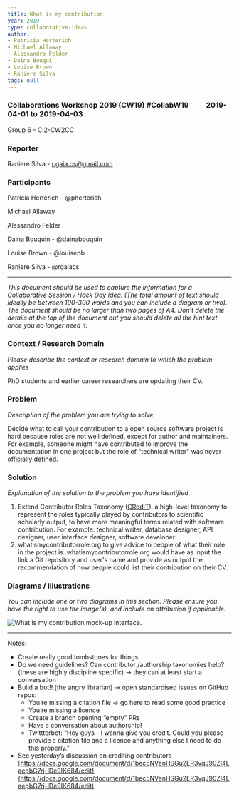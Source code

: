```yaml
---
title: What is my contribution
year: 2019
type: collaborative-ideas
author:
- Patricia Herterich
- Michael Allaway
- Alessandro Felder
- Daina Bouqui
- Louise Brown
- Raniere Silva
tags: null
---
```

### Collaborations Workshop 2019 (CW19) #CollabW19          2019-04-01 to 2019-04-03

Group 6 - CI2-CW2CC


### **Reporter**

Raniere Silva - r.gaia.cs@gmail.com


### **Participants**

Patricia Herterich - @pherterich

Michael Allaway

Alessandro Felder

Daina Bouquin - @dainabouquin

Louise Brown - @louisepb

Raniere Silva - @rgaiacs



---


_This document should be used to capture the information for a Collaborative Session / Hack Day Idea. (The total amount of text should ideally be between 100-300 words and you can include a diagram or two). The document should be no larger than two pages of A4. Don’t delete the details at the top of the document but you should delete all the hint text once you no longer need it._


### **Context / Research Domain**

_Please describe the context or research domain to which the problem applies_

PhD students and earlier career researchers are updating their CV.


### **Problem**

_Description of the problem you are trying to solve_

Decide what to call your contribution to a open source software project is hard because roles are not well defined, except for author and maintainers. For example, someone might have contributed to improve the documentation in one project but the role of "technical writer" was never officially defined.


### **Solution**

_Explanation of the solution to the problem you have identified_



1. Extend Contributor Roles Taxonomy ([CRediT](https://www.casrai.org/credit.html)), a high-level taxonomy to represent the roles typically played by contributors to scientific scholarly output, to have more meaningful terms related with software contribution. For example: technical writer, database designer, API designer, user interface designer, software developer.
2. whatismycontributorrole.org to give advice to people of what their role in the project is. whatismycontributorrole.org would have as input the link a Git repository and user's name and provide as output the recommendation of how people could list their contribution on their CV.


### **Diagrams / Illustrations**

_You can include one or two diagrams in this section. Please ensure you have the right to use the image(s), and include an attribution if applicable._


![What is my contribution mock-up interface.](images/cw19-my-contribution.jpg)




---


Notes:



*   Create really good tombstones for things
*   Do we need guidelines? Can contributor /authorship taxonomies help? (these are highly discipline specific) -> they can at least start a conversation
*   Build a bot!! (the angry librarian) -> open standardised issues on GitHub repos:
    *   You’re missing a citation file -> go here to read some good practice
    *   You’re missing a licence
    *   Create a branch opening “empty” PRs
    *   Have a conversation about authorship!
    *   Twittterbot: “Hey guys - I wanna give you credit. Could you please provide a citation file and a licence and anything else I need to do this properly.”
*   See yesterday’s discussion on crediting contributors [https://docs.google.com/document/d/1bec5NVenHSGu2ER3vqJ90Zl4LaepbG7rj-lDe9IK684/edit](https://docs.google.com/document/d/1bec5NVenHSGu2ER3vqJ90Zl4LaepbG7rj-lDe9IK684/edit)
